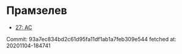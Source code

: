 # Прамзелев
- [27: AC](27.md)

Commit: 93a7ec834bd2c61d95fa11df1ab1a7feb309e544
 fetched at: 20201104-184741
